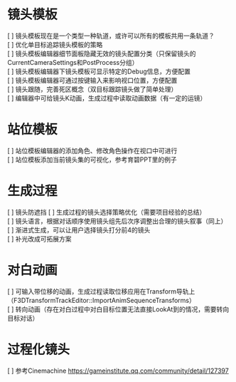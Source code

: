 # 镜头模板
[ ] 镜头模板现在是一个类型一种轨道，或许可以所有的模板共用一条轨道？  
[ ] 优化单目标追踪镜头模板的策略  
[ ] 镜头模板编辑器细节面板隐藏无效的镜头配置分类（只保留镜头的CurrentCameraSettings和PostProcess分组）  
[ ] 镜头模板编辑器下镜头模板可显示特定的Debug信息，方便配置  
[ ] 镜头模板编辑器可通过按键输入来影响视口位置，方便配置  
[ ] 镜头跟随，完善死区概念（双目标跟踪镜头做了简单处理）  
[ ] 编辑器中可给镜头K动画，生成过程中读取动画数据（有一定的运镜）  

# 站位模板
[ ] 站位模板编辑器的添加角色、修改角色操作在视口中可进行  
[ ] 站位模板添加当前镜头集的可视化，参考育碧PPT里的例子  

# 生成过程
[ ] 镜头防遮挡
[ ] 生成过程的镜头选择策略优化（需要项目经验的总结）  
[ ] 镜头语言，根据对话顺序使用镜头组先后次序调整出合理的镜头叙事（同上）  
[ ] 渐进式生成，可以让用户选择镜头打分前4的镜头  
[ ] 补光改成可拓展方案  

# 对白动画
[ ] 可输入带位移的动画，生成过程读取位移应用在Transform导轨上  （F3DTransformTrackEditor::ImportAnimSequenceTransforms）  
[ ] 转向动画（存在对白过程中对白目标位置无法直接LookAt到的情况，需要转向目标对话）  

# 过程化镜头
[ ] 参考Cinemachine https://gameinstitute.qq.com/community/detail/127397  
